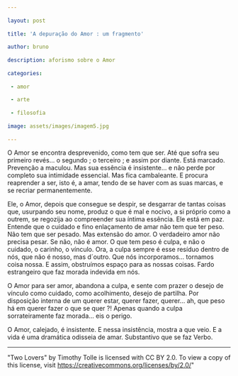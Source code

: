 ```yaml
---
 
layout: post
 
title: 'A depuração do Amor : um fragmento'
 
author: bruno
 
description: aforismo sobre o Amor
 
categories:
 
 - amor
 
 - arte
 
 - filosofia
 
image: assets/images/imagem5.jpg
 
---
```


O Amor se encontra desprevenido, como tem que ser. Até que sofra seu primeiro revés... o segundo ; o terceiro ; e assim por diante. Está marcado. Prevenção a maculou. Mas sua essência é insistente… e não perde por completo sua intimidade essencial. Mas fica cambaleante. E procura reaprender a ser, isto é, a amar, tendo de se haver com as suas marcas, e se recriar permanentemente.

Ele, o Amor, depois que consegue se despir, se desgarrar de tantas coisas que, usurpando seu nome, produz o que é mal e nocivo, a si próprio como a outrem, se regozija ao compreender sua íntima essência. Ele está em paz. Entende que o cuidado e fino enlaçamento de amar não tem que ter peso. Não tem que ser pesado. Mas extensão do amor. O verdadeiro amor não precisa pesar. Se não, não é amor. O que tem peso é culpa, e não o cuidado, o carinho, o vínculo. Ora, a culpa sempre é esse resíduo dentro de nós, que não é nosso, mas d´outro. Que nós incorporamos… tornamos coisa nossa. E assim, obstruímos espaço para as nossas coisas. Fardo estrangeiro que faz morada indevida em nós.

O Amor para ser amor, abandona a culpa, e sente com prazer o desejo de vínculo como cuidado, como acolhimento, desejo de partilha. Por disposição interna de um querer estar, querer fazer, querer… ah, que peso há em querer fazer o que se quer ?! Apenas quando a culpa sorrateiramente faz morada… eis o perigo.

O Amor, calejado, é insistente. E nessa insistência, mostra a que veio. E a vida é uma dramática odisseia de amar. Substantivo que se faz Verbo.

---

"Two Lovers" by Timothy Tolle is licensed with CC BY 2.0. To view a copy of this license, visit https://creativecommons.org/licenses/by/2.0/"
